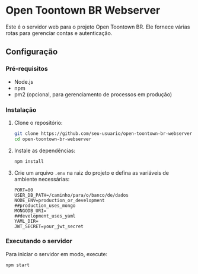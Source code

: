 # Open Toontown BR Webserver

Este é o servidor web para o projeto Open Toontown BR. Ele fornece várias rotas para gerenciar contas e autenticação.

## Configuração

### Pré-requisitos

- Node.js
- npm
- pm2 (opcional, para gerenciamento de processos em produção)

### Instalação

1. Clone o repositório:

    ```sh
    git clone https://github.com/seu-usuario/open-toontown-br-webserver.git
    cd open-toontown-br-webserver
    ```

2. Instale as dependências:

    ```sh
    npm install
    ```

3. Crie um arquivo `.env` na raiz do projeto e defina as variáveis de ambiente necessárias:

    ```env
    PORT=80
    USER_DB_PATH=/caminho/para/o/banco/de/dados
    NODE_ENV=production_or_development
    ##production_uses_mongo
    MONGODB_URI=
    ##development_uses_yaml
    YAML_DIR=
    JWT_SECRET=your_jwt_secret
    ```

### Executando o servidor

Para iniciar o servidor em modo, execute:

```sh
npm start